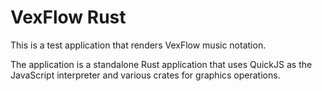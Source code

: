 # VexFlow Rust

This is a test application that renders VexFlow music notation.

The application is a standalone Rust application that uses QuickJS as the
JavaScript interpreter and various crates for graphics operations.

